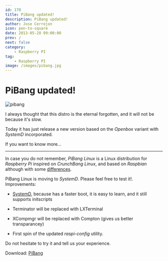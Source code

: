```yaml
---
id: 170
title: PiBang updated!
description: PiBang updated!
author: Jose Cerrejon
icon: pen-to-square
date: 2013-05-28 09:00:00
prev: /
next: false
category:
    - Raspberry PI
tag:
    - Raspberry PI
image: /images/pibang.jpg
---
```


# PiBang updated!

![pibang](/images/pibang.jpg)

I always thought that this distro is the eternal forgotten, and it will not be because it's slow.

Today it has just release a new version based on the _Openbox_ variant with _SystemD_ incorporated.

If you want to know more...

---

In case you do not remember, _PiBang Linux_ is a Linux distribution for _Raspberry Pi_ inspired on _CrunchBang Linux_, and based on _Raspbian_ although with some [differences](https://pibanglinux.org/notes.html).

PiBang Linux is moving to _SystemD_. Please feel free to test it!. Improvements:

-   [SystemD](https://en.wikipedia.org/wiki/Systemd), because has a faster boot, it is easy to learn, and it still supports initscripts

-   Terminator will be replaced with LXTerminal

-   XCompmgr will be replaced with Compton (gives us better transparancey)

-   First spin of the updated _raspi-config_ utility.

Do not hesitate to try it and tell us your experience.

Download: [PiBang](https://sourceforge.net/projects/pibang/files/)
